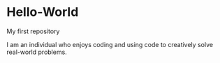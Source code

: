 # Hello-World
My first repository

I am an individual who enjoys coding and using code to creatively solve real-world problems.
